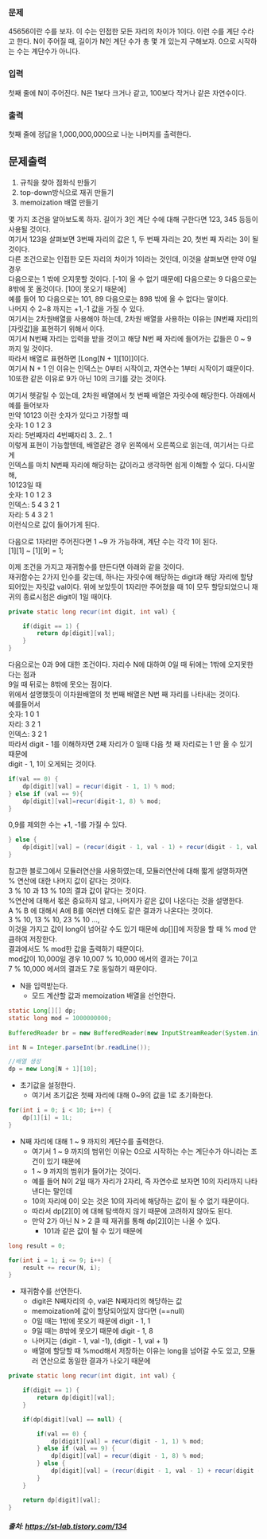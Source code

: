 ### 문제
45656이란 수를 보자.
이 수는 인접한 모든 자리의 차이가 1이다. 이런 수를 계단 수라고 한다.
N이 주어질 때, 길이가 N인 계단 수가 총 몇 개 있는지 구해보자. 0으로 시작하는 수는 계단수가 아니다.

### 입력
첫째 줄에 N이 주어진다. N은 1보다 크거나 같고, 100보다 작거나 같은 자연수이다.

### 출력
첫째 줄에 정답을 1,000,000,000으로 나눈 나머지를 출력한다.


## 문제출력
1. 규칙을 찾아 점화식 만들기
2. top-down방식으로 재귀 만들기
3. memoization 배열 만들기

몇 가지 조건을 알아보도록 하자.
길이가 3인 계단 수에 대해 구한다면 123, 345 등등이 사용될 것이다.   
여기서 123을 살펴보면 3번째 자리의 값은 1, 두 번째 자리는 20, 첫번 째 자리는 3이 될것이다.  
다른 조건으로는 인접한 모든 자리의 차이가 1이라는 것인데, 이것을 살펴보면 만약 0일 경우   
다음으로는 1 밖에 오지못할 것이다. [-1이 올 수 없기 때문에] 다음으로는 9 다음으로는 8밖에 못 올것이다. [10이 못오기 때문에]   
예를 들어 10 다음으로는 101, 89 다음으로는 898 밖에 올 수 없다는 말이다.   
나머지 수 2~8 까지는 +1,-1 값을 가질 수 있다.   
여기서는 2차원배열을 사용해야 하는데, 2차원 배열을 사용하는 이유는 [N번쨰 자리]의 [자릿값]을 표현하기 위해서 이다.   
여기서 N번째 자리는 입력을 받을 것이고 해당 N번 째 자리에 들어가는 값들은 0 ~ 9 까지 일 것이다.  
따라서 배열로 표현하면 [Long[N + 1][10]]이다.    
여기서 N + 1 인 이유는 인덱스는 0부터 시작이고, 자연수는 1부터 시작이기 떄문이다.   
10또한 같은 이유로 9가 아닌 10의 크기를 갖는 것이다.   

여기서 헷갈릴 수 있는데, 2차원 배열에서 첫 번째 배열은 자릿수에 해당한다.  아래에서 예를 들어보자    
만약 10123 이란 숫자가 있다고 가정할 때   
숫자:     1         0        1   2   3    
자리:     5번째자리  4번째자리  3.. 2.. 1    
이렇게 표현이 가능할텐데, 배열같은 경우 왼쪽에서 오른쪽으로 읽는데, 여기서는 다르게    
인덱스를 마치 N번째 자리에 해당하는 값이라고 생각하면 쉽게 이해할 수 있다. 다시말해,   
10123일 때     
숫자:    1   0   1   2   3  
인덱스:  5   4   3   2   1  
자리:    5   4   3   2   1    
이런식으로 값이 들어가게 된다.   

다음으로 1자리만 주어진다면 1 ~9 가 가능하며, 계단 수는 각각 1이 된다.   
[1][1] ~ [1][9] = 1;   

이제 조건을 가지고 재귀함수를 만든다면 아래와 같을 것이다.   
재귀함수는 2가지 인수를 갖는데, 하나는 자릿수에 해당하는 digit과 해당 자리에 할당되어있는 자릿값 val이다.
위에 보았듯이 1자리만 주어졌을 때 1이 모두 할당되었으니 재귀의 종료시점은 digit이 1일 때이다.   

```java
private static long recur(int digit, int val) {

    if(digit == 1) {
        return dp[digit][val];
    }
}
```
다음으로는 0과 9에 대한 조건이다. 자리수 N에 대하여 0일 때 뒤에는 1밖에 오지못한다는 점과    
9일 때 뒤로는 8밖에 못오는 점이다.       
위에서 설명했듯이 이차원배열의 첫 번째 배열은 N번 째 자리를 나타내는 것이다.   
예를들어서     
숫자:   1   0   1   
자리:   3   2   1  
인덱스: 3   2   1   
따라서 digit - 1를 이해하자면 2째 자리가 0 일때 다음 첫 째 자리로는 1 만 올 수 있기 때문에   
digit - 1, 1이 오게되는 것이다.

```java
if(val == 0) {
    dp[digit][val] = recur(digit - 1, 1) % mod;
} else if (val == 9){
    dp[digit][val]=recur(digit-1, 8) % mod;
}
```
0,9를 제외한 수는 +1, -1를 가질 수 있다.

```java
} else {
    dp[digit][val] = (recur(digit - 1, val - 1) + recur(digit - 1, val + 1)) % mod;
}
```
참고한 블로그에서 모듈러연산을 사용하였는데, 모듈러연산에 대해 짧게 설명하자면   
% 연산에 대한 나머지 값이 같다는 것이다.   
3 % 10 과 13 % 10의 결과 값이 같다는 것이다.    
%연산에 대해서 몫은 중요하지 않고, 나머지가 같은 값이 나온다는 것을 설명한다.    
A % B 에 대해서 A에 B를 여러번 더해도 같은 결과가 나온다는 것이다.   
3 % 10, 13 % 10, 23 % 10 ...,  
이것을 가지고 값이 long이 넘어갈 수도 있기 때문에 dp[][]에 저장을 할 때 % mod 만큼하여 저장한다.    
결과에서도 % mod한 값을 출력하기 때문이다.     
mod값이 10,000일 경우 10,007 % 10,000 에서의 결과는 7이고    
7 % 10,000 에서의 결과도 7로 동일하기 때문이다.   

- N을 입력받는다.
  - 모드 계산할 값과 memoization 배열을 선언한다.
```java
static Long[][] dp;
static long mod = 1000000000;
        
BufferedReader br = new BufferedReader(new InputStreamReader(System.in));

int N = Integer.parseInt(br.readLine());

//배열 생성
dp = new Long[N + 1][10];

```
- 초기값을 설정한다.
  - 여기서 초기값은 첫째 자리에 대해 0~9의 값을 1로 초기화한다.
```java
for(int i = 0; i < 10; i++) {
    dp[1][i] = 1L;
}
```
- N째 자리에 대해 1 ~ 9 까지의 계단수를 출력한다.
  - 여기서 1 ~ 9 까지의 범위인 이유는 0으로 시작하는 수는 계단수가 아니라는 조건이 있기 때문에   
  - 1 ~ 9 까지의 범위가 들어가는 것이다.
  - 예를 들어 N이 2일 때가 자리가 2자리, 즉 자연수로 보자면 10의 자리까지 나타낸다는 말인데   
  - 10의 자리에 0이 오는 것은 10의 자리에 해당하는 값이 될 수 없기 때문이다.
  - 따라서 dp[2][0] 에 대해 탐색하지 않기 때문에 고려하지 않아도 된다.   
  - 만약 2가 아닌 N > 2 클 때 재귀를 통해 dp[2][0]는 나올 수 있다.   
    - 101과 같은 값이 될 수 있기 때문에   
```java
long result = 0;

for(int i = 1; i <= 9; i++) {
    result += recur(N, i);
}
```

- 재귀함수를 선언한다.
  - digit은 N째자리의 수, val은 N째자리의 해당하는 값
  - memoization에 값이 할당되어있지 않다면 (==null)   
  - 0일 때는 1밖에 못오기 때문에 digit - 1, 1
  - 9일 때는 8밖에 못오기 때문에 digit - 1, 8
  - 나머지는 (digit - 1, val -1), (digit - 1, val + 1)
  - 배열에 할당할 때 %mod해서 저장하는 이유는 long을 넘어갈 수도 있고, 모듈러 연산으로 동일한 결과가 나오기 때문에
```java
private static long recur(int digit, int val) {

    if(digit == 1) {
        return dp[digit][val];
    }

    if(dp[digit][val] == null) {

        if(val == 0) {
            dp[digit][val] = recur(digit - 1, 1) % mod;
        } else if (val == 9) {
            dp[digit][val] = recur(digit - 1, 8) % mod;
        } else {
            dp[digit][val] = (recur(digit - 1, val - 1) + recur(digit - 1, val + 1)) % mod;
        }
    }

    return dp[digit][val];
}
```







##### 출처: https://st-lab.tistory.com/134